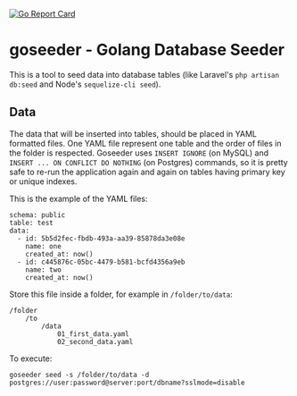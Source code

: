 [![Go Report Card](https://goreportcard.com/badge/github.com/carneles/goseeder)](https://goreportcard.com/report/github.com/carneles/goseeder)


# goseeder - Golang Database Seeder
This is a tool to seed data into database tables (like Laravel's `php artisan db:seed` and Node's `sequelize-cli seed`).

## Data
The data that will be inserted into tables, should be placed in YAML formatted files. One YAML file represent one table and the order of files in the folder is respected.
Goseeder uses `INSERT IGNORE` (on MySQL) and `INSERT ... ON CONFLICT DO NOTHING` (on Postgres) commands, so it is pretty safe to re-run the application again and again on tables having primary key or unique indexes.

This is the example of the YAML files:
```
schema: public
table: test
data:
  - id: 5b5d2fec-fbdb-493a-aa39-85878da3e08e
    name: one
    created_at: now()
  - id: c445876c-05bc-4479-b581-bcfd4356a9eb
    name: two
    created_at: now()
```

Store this file inside a folder, for example in `/folder/to/data`:
```
/folder
    /to
        /data
            01_first_data.yaml
            02_second_data.yaml
```

To execute:
```
goseeder seed -s /folder/to/data -d postgres://user:password@server:port/dbname?sslmode=disable
```

